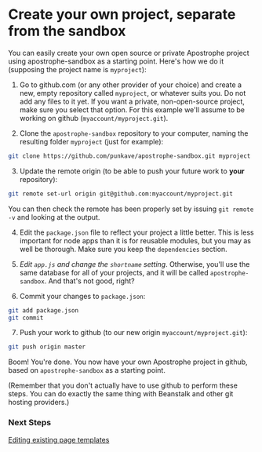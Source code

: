 # Create your own project, separate from the sandbox

You can easily create your own open source or private Apostrophe project using apostrophe-sandbox as a starting point. Here's how we do it (supposing the project name is `myproject`):

1. Go to github.com (or any other provider of your choice) and create a new, empty repository called `myproject`, or whatever suits you. Do not add any files to it yet. If you want a private, non-open-source project, make sure you select that option. For this example we'll assume to be working on github (`myaccount/myproject.git`).

2. Clone the `apostrophe-sandbox` repository to your computer, naming the resulting folder `myproject` (just for example):

```bash
git clone https://github.com/punkave/apostrophe-sandbox.git myproject
```

3. Update the remote origin (to be able to push your future work to **your** repository):

```bash
git remote set-url origin git@github.com:myaccount/myproject.git
```

   You can then check the remote has been properly set by issuing `git remote -v` and looking at the output.

4. Edit the `package.json` file to reflect your project a little better. This is less important for node apps than it is for reusable modules, but you may as well be thorough. Make sure you keep the `dependencies` section.

5. *Edit `app.js` and change the `shortname` setting*. Otherwise, you'll use the same database for all of your projects, and it will be called `apostrophe-sandbox`. And that's not good, right?

6. Commit your changes to `package.json`:

```bash
git add package.json
git commit
```

7. Push your work to github (to our new origin `myaccount/myproject.git`):

```bash
git push origin master
```

Boom! You're done. You now have your own Apostrophe project in github, based on `apostrophe-sandbox` as a starting point.

(Remember that you don't actually have to use github to perform these steps. You can do exactly the same thing with Beanstalk and other git hosting providers.)

### Next Steps

[Editing existing page templates](editing-existing-page-templates.html)
